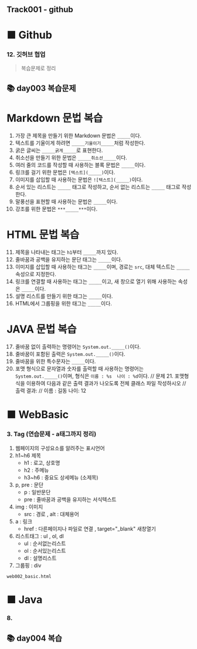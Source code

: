 ## Track001 -  github

# ■ Github   
### 12. 깃허브 협업 
> 복습문제로 정리

## 📚 day003 복습문제  
#  Markdown 문법 복습
1. 가장 큰 제목을 만들기 위한 Markdown 문법은 `_____`이다.
2. 텍스트를 기울이게 하려면 `_____기울이기_____`처럼 작성한다.
3. 굵은 글씨는 `_____굵게_____`로 표현한다.
4. 취소선을 만들기 위한 문법은 `_____취소선_____`이다.
5. 여러 줄의 코드를 작성할 때 사용하는 블록 문법은 `_____`이다.
6. 링크를 걸기 위한 문법은 `[텍스트](_____)`이다.
7. 이미지를 삽입할 때 사용하는 문법은 `![텍스트](_____)`이다.
8. 순서 있는 리스트는 `_____` 태그로 작성하고, 순서 없는 리스트는 `_____` 태그로 작성한다.
9. 말풍선을 표현할 때 사용하는 문법은 `_____`이다.
10. 강조를 위한 문법은 `***_____***`이다.

#   HTML 문법 복습
11. 제목을 나타내는 태그는 `h1`부터 `_____`까지 있다.
12. 줄바꿈과 공백을 유지하는 문단 태그는 `_____`이다.
13. 이미지를 삽입할 때 사용하는 태그는 `_____`이며, 경로는 `src`, 대체 텍스트는 `_____` 속성으로 지정한다.
14. 링크를 연결할 때 사용하는 태그는 `_____`이고, 새 창으로 열기 위해 사용하는 속성은 `_____`이다.
15. 설명 리스트를 만들기 위한 태그는 `_____`이다.
16. HTML에서 그룹핑을 위한 태그는 `_____`이다.

# JAVA 문법 복습
17. 줄바꿈 없이 출력하는 명령어는 `System.out._____()`이다.
18. 줄바꿈이 포함된 출력은 `System.out._____()`이다.
19. 줄바꿈을 위한 특수문자는 `_____`이다.
20. 포맷 형식으로 문자열과 숫자를 출력할 때 사용하는 명령어는 `System.out._____()`이며, 형식은 `이름 : %s  나이 : %d`이다.
// 문제 21. 포맷형식을 이용하여 다음과 같은 출력 결과가 나오도록 전체 클래스 파일 작성하시오
// 출력 결과:
// 이름 : 길동  나이: 12
  



# ■ WebBasic
### 3. Tag  (연습문제 - a태그까지 정리)
1. 웹페이지의 구성요소를 알려주는 표시언어
2. h1~h6  제목
   - h1 : 로고, 상호명
   - h2 : 주메뉴
   - h3~h6 : 중요도 상세메뉴 (소제목)
3. p, pre : 문단
   - p : 일반문단
   - pre : 줄바꿈과 공백을 유지하는 서식텍스트
4. img  : 이미지
   - src : 경로  , alt : 대체용어 
5. a : 링크
   - href : 다른페이지나 파일로 연결 , target="_blank" 새창열기
6. 리스트태그 : ul , ol, dl
   - ul  : 순서없는리스트
   - ol  : 순서있는리스트
   - dl  : 설명리스트  
7. 그룹핑 : div

`web002_basic.html`      



# ■ Java
### 8.  


## 📚 day004 복습  